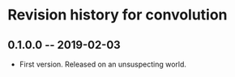 # Revision history for convolution

## 0.1.0.0 -- 2019-02-03

* First version. Released on an unsuspecting world.
